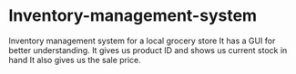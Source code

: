 # Inventory-management-system
Inventory management system for a local grocery store
It has a GUI for better understanding.
It gives us product ID and shows us current stock in hand
It also gives us the sale price. 
